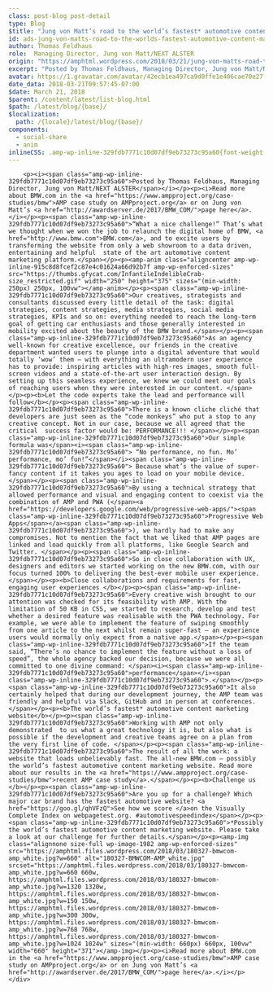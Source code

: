 ```yaml
---
class: post-blog post-detail
type: Blog
$title: "Jung von Matt’s road to the world’s fastest* automotive content marketing website"
id: ads-jung-von-matts-road-to-the-worlds-fastest-automotive-content-marketing-website
author: Thomas Feldhaus
role:  Managing Director, Jung von Matt/NEXT ALSTER
origin: "https://amphtml.wordpress.com/2018/03/21/jung-von-matts-road-to-the-worlds-fastest-automotive-content-marketing-website/amp/"
excerpt: "Posted by Thomas Feldhaus, Managing Director, Jung von Matt/NEXT ALSTER Read more about BMW.com in the AMP case study on AMPproject.org or on Jung von Matt&#8217;s page here. “What a nice challenge!” That’s what we thought when we won the job to relaunch the digital home of BMW, BMW.com, and to excite users by transforming the [&#8230;]"
avatar: https://1.gravatar.com/avatar/42ecb1ea497ca9d0ffe1e406cae70e27?s=96&d=identicon&r=G
date_data: 2018-03-21T09:57:45-07:00
$date: March 21, 2018
$parent: /content/latest/list-blog.html
$path: /latest/blog/{base}/
$localization:
  path: /{locale}/latest/blog/{base}/
components:
  - social-share
  - anim
inlineCSS: .amp-wp-inline-329fdb7771c10d07df9eb73273c95a60{font-weight:400;}.amp-wp-inline-915c8d8fcef2c87e4c01624a66d92b7f{max-width:100%;}
---
```


<div class="amp-wp-article-content">

		<p><i><span class="amp-wp-inline-329fdb7771c10d07df9eb73273c95a60">Posted by Thomas Feldhaus, Managing Director, Jung von Matt/NEXT ALSTER</span></i></p><p><i>Read more about BMW.com in the <a href="https://www.ampproject.org/case-studies/bmw">AMP case study on AMPproject.org</a> or on Jung von Matt’s <a href="http://awardserver.de/2017/BMW_COM/">page here</a>.</i></p><p><span class="amp-wp-inline-329fdb7771c10d07df9eb73273c95a60">“What a nice challenge!” That’s what we thought when we won the job to relaunch the digital home of BMW, <a href="http://www.bmw.com">BMW.com</a>, and to excite users by transforming the website from only a web showroom to a data driven, entertaining and helpful  state of the art automotive content marketing platform.</span></p><p><amp-anim class="aligncenter amp-wp-inline-915c8d8fcef2c87e4c01624a66d92b7f amp-wp-enforced-sizes" src="https://thumbs.gfycat.com/InfantileIndelibleCrab-size_restricted.gif" width="250" height="375" sizes="(min-width: 250px) 250px, 100vw"></amp-anim></p><p><span class="amp-wp-inline-329fdb7771c10d07df9eb73273c95a60">Our creatives, strategists and consultants discussed every little detail of the task: digital strategies, content strategies, media strategies, social media strategies, KPIs and so on: everything needed to reach the long-term goal of getting car enthusiasts and those generally interested in mobility excited about the beauty of the BMW brand.</span></p><p><span class="amp-wp-inline-329fdb7771c10d07df9eb73273c95a60">As an agency well-known for creative excellence, our friends in the creative department wanted users to plunge into a digital adventure that would totally ‘wow’ them – with everything an ultramodern user experience has to provide: inspiring articles with high-res images, smooth full-screen videos and a state-of-the-art user interaction design. By setting up this seamless experience, we knew we could meet our goals of reaching users when they were interested in our content. </span></p><p><b>Let the code experts take the lead and performance will follow</b></p><p><span class="amp-wp-inline-329fdb7771c10d07df9eb73273c95a60">There is a known cliche cliché that developers are just seen as the “code monkeys” who put a stop to any creative concept. Not in our case, because we all agreed that the critical  success factor would be: PERFORMANCE!!! </span></p><p><span class="amp-wp-inline-329fdb7771c10d07df9eb73273c95a60">Our simple formula was</span><i><span class="amp-wp-inline-329fdb7771c10d07df9eb73273c95a60"> “No performance, no fun. Mo’ performance, mo’ fun!”</span></i><span class="amp-wp-inline-329fdb7771c10d07df9eb73273c95a60"> Because what’s the value of super-fancy content if it takes you ages to load on your mobile device.</span></p><p><span class="amp-wp-inline-329fdb7771c10d07df9eb73273c95a60">By using a technical strategy that allowed performance and visual and engaging content to coexist via the combination of AMP and PWA (</span><a href="https://developers.google.com/web/progressive-web-apps/"><span class="amp-wp-inline-329fdb7771c10d07df9eb73273c95a60">Progressive Web Apps</span></a><span class="amp-wp-inline-329fdb7771c10d07df9eb73273c95a60">), we hardly had to make any compromises. Not to mention the fact that we liked that AMP pages are linked and load quickly from all platforms, like Google Search and Twitter. </span></p><p><span class="amp-wp-inline-329fdb7771c10d07df9eb73273c95a60">So in close collaboration with UX, designers and editors we started working on the new BMW.com, with our focus turned 100% to delivering the best-ever mobile user experience.</span></p><p><b>Close collaborations and requirements for fast, engaging user experiences </b></p><p><span class="amp-wp-inline-329fdb7771c10d07df9eb73273c95a60">Every creative wish brought to our attention was checked for its feasibility with AMP. With the limitation of 50 KB in CSS, we started to research, develop and test whether a desired feature was realisable with the PWA technology. For example, we were able to implement the feature of swiping smoothly from one article to the next whilst remain super-fast – an experience users would normally only expect from a native app.</span></p><p><span class="amp-wp-inline-329fdb7771c10d07df9eb73273c95a60">If the team said, “There’s no chance to implement the feature without a loss of speed”, the whole agency backed our decision, because we were all committed to one divine command: </span><i><span class="amp-wp-inline-329fdb7771c10d07df9eb73273c95a60">performance</span></i><span class="amp-wp-inline-329fdb7771c10d07df9eb73273c95a60">.</span></p><p><span class="amp-wp-inline-329fdb7771c10d07df9eb73273c95a60">It also certainly helped that during our development journey, the AMP team was friendly and helpful via Slack, GitHub and in person at conferences.</span></p><p><b>The world’s fastest* automotive content marketing website</b></p><p><span class="amp-wp-inline-329fdb7771c10d07df9eb73273c95a60">Working with AMP not only demonstrated  to us what a great technology it is, but also what is possible if the development and creative teams agree on a plan from the very first line of code. </span></p><p><span class="amp-wp-inline-329fdb7771c10d07df9eb73273c95a60">The result of all the work: a website that loads unbelievably fast. The all-new BMW.com – possibly the world’s fastest automotive content marketing website. Read more about our results in the <a href="https://www.ampproject.org/case-studies/bmw">recent AMP case study</a>.</span></p><p><b>Challenge us </b></p><p><span class="amp-wp-inline-329fdb7771c10d07df9eb73273c95a60">Are you up for a challenge? Which major car brand has the fastest automotive website? <a href="https://goo.gl/qhVFzQ">See how we score </a>on the Visually Complete Index on webpagetest.org. #automotivespeedindex</span></p><p><span class="amp-wp-inline-329fdb7771c10d07df9eb73273c95a60">*Possibly the world’s fastest automotive content marketing website. Please take a look at our challenge for further details.</span></p><p><amp-img class="alignnone size-full wp-image-1982 amp-wp-enforced-sizes" src="https://amphtml.files.wordpress.com/2018/03/180327-bmwcom-amp_white.jpg?w=660" alt="180327-BMWCOM-AMP_white.jpg" srcset="https://amphtml.files.wordpress.com/2018/03/180327-bmwcom-amp_white.jpg?w=660 660w, https://amphtml.files.wordpress.com/2018/03/180327-bmwcom-amp_white.jpg?w=1320 1320w, https://amphtml.files.wordpress.com/2018/03/180327-bmwcom-amp_white.jpg?w=150 150w, https://amphtml.files.wordpress.com/2018/03/180327-bmwcom-amp_white.jpg?w=300 300w, https://amphtml.files.wordpress.com/2018/03/180327-bmwcom-amp_white.jpg?w=768 768w, https://amphtml.files.wordpress.com/2018/03/180327-bmwcom-amp_white.jpg?w=1024 1024w" sizes="(min-width: 660px) 660px, 100vw" width="660" height="371"></amp-img></p><p><i>Read more about BMW.com in the <a href="https://www.ampproject.org/case-studies/bmw">AMP case study on AMPproject.org</a> or on Jung von Matt’s <a href="http://awardserver.de/2017/BMW_COM/">page here</a>.</i></p>	</div>

	

</div>

